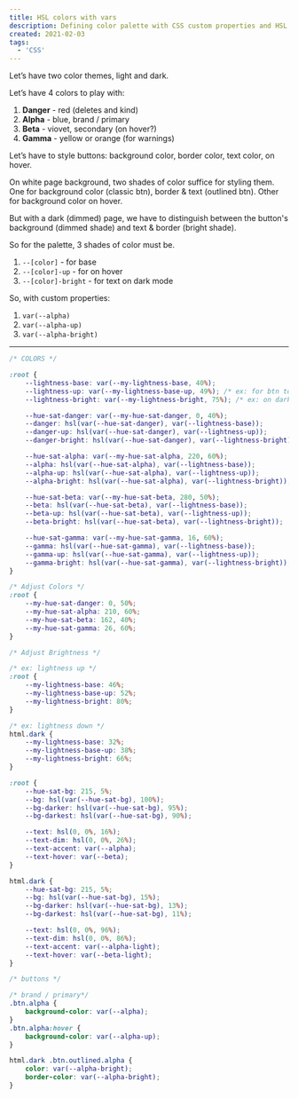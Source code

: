```yaml
---
title: HSL colors with vars
description: Defining color palette with CSS custom properties and HSL
created: 2021-02-03
tags:
  - 'CSS'
---
```


Let’s have two color themes, light and dark.

Let’s have 4 colors to play with:

1. **Danger** - red (deletes and kind)
2. **Alpha** - blue, brand / primary
3. **Beta** - viovet, secondary (on hover?)
4. **Gamma** - yellow or orange (for warnings)

Let’s have to style buttons: background color, border color, text color, on hover.

On white page background, two shades of color suffice for styling them.\
One for background color (classic btn), border & text (outlined btn).
Other for background color on hover.

But with a dark (dimmed) page, we have to distinguish between the button's background (dimmed shade) and text & border (bright shade).

So for the palette, 3 shades of color must be.

1. `--[color]` - for base
2. `--[color]-up` - for on hover
3. `--[color]-bright` - for text on dark mode

So, with custom properties:

1. `var(--alpha)`
2. `var(--alpha-up)`
3. `var(--alpha-bright)`

---

```css
/* COLORS */

:root {
	--lightness-base: var(--my-lightness-base, 40%);
	--lightness-up: var(--my-lightness-base-up, 49%); /* ex: for btn to light up a little on hover */
	--lightness-bright: var(--my-lightness-bright, 75%); /* ex: on dark mode */

	--hue-sat-danger: var(--my-hue-sat-danger, 0, 40%);
	--danger: hsl(var(--hue-sat-danger), var(--lightness-base));
	--danger-up: hsl(var(--hue-sat-danger), var(--lightness-up));
	--danger-bright: hsl(var(--hue-sat-danger), var(--lightness-bright));

	--hue-sat-alpha: var(--my-hue-sat-alpha, 220, 60%);
	--alpha: hsl(var(--hue-sat-alpha), var(--lightness-base));
	--alpha-up: hsl(var(--hue-sat-alpha), var(--lightness-up));
	--alpha-bright: hsl(var(--hue-sat-alpha), var(--lightness-bright));

	--hue-sat-beta: var(--my-hue-sat-beta, 280, 50%);
	--beta: hsl(var(--hue-sat-beta), var(--lightness-base));
	--beta-up: hsl(var(--hue-sat-beta), var(--lightness-up));
	--beta-bright: hsl(var(--hue-sat-beta), var(--lightness-bright));

	--hue-sat-gamma: var(--my-hue-sat-gamma, 16, 60%);
	--gamma: hsl(var(--hue-sat-gamma), var(--lightness-base));
	--gamma-up: hsl(var(--hue-sat-gamma), var(--lightness-up));
	--gamma-bright: hsl(var(--hue-sat-gamma), var(--lightness-bright));
}
```

```css
/* Adjust Colors */
:root {
	--my-hue-sat-danger: 0, 50%;
	--my-hue-sat-alpha: 210, 60%;
	--my-hue-sat-beta: 162, 40%;
	--my-hue-sat-gamma: 26, 60%;
}
```

```css
/* Adjust Brightness */

/* ex: lightness up */
:root {
	--my-lightness-base: 46%;
	--my-lightness-base-up: 52%;
	--my-lightness-bright: 80%;
}

/* ex: lightness down */
html.dark {
	--my-lightness-base: 32%;
	--my-lightness-base-up: 38%;
	--my-lightness-bright: 66%;
}
```

```css
:root {
	--hue-sat-bg: 215, 5%;
	--bg: hsl(var(--hue-sat-bg), 100%);
	--bg-darker: hsl(var(--hue-sat-bg), 95%);
	--bg-darkest: hsl(var(--hue-sat-bg), 90%);

	--text: hsl(0, 0%, 16%);
	--text-dim: hsl(0, 0%, 26%);
	--text-accent: var(--alpha);
	--text-hover: var(--beta);
}

html.dark {
	--hue-sat-bg: 215, 5%;
	--bg: hsl(var(--hue-sat-bg), 15%);
	--bg-darker: hsl(var(--hue-sat-bg), 13%);
	--bg-darkest: hsl(var(--hue-sat-bg), 11%);

	--text: hsl(0, 0%, 96%);
	--text-dim: hsl(0, 0%, 86%);
	--text-accent: var(--alpha-light);
	--text-hover: var(--beta-light);
}
```

```css
/* buttons */

/* brand / primary*/
.btn.alpha {
	background-color: var(--alpha);
}
.btn.alpha:hover {
	background-color: var(--alpha-up);
}

html.dark .btn.outlined.alpha {
	color: var(--alpha-bright);
	border-color: var(--alpha-bright);
}
```
